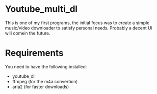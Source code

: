 # Youtube_multi_dl

This is one of my first programs, the initial focus was to create a simple music/video
downloader to satisfy personal needs. Probably a decent UI will comein the future.

# Requirements

You need to have the following installed:

- youtube_dl
- ffmpeg (for the m4a convertion)
- aria2 (for faster downloads)
